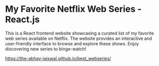 # My Favorite Netflix Web Series - React.js

This is a React frontend website showcasing a curated list of my favorite web series available on Netflix. The website provides an interactive and user-friendly interface to browse and explore these shows. Enjoy discovering new series to binge-watch!

https://the-abhay-jaiswal.github.io/best_webseries/
